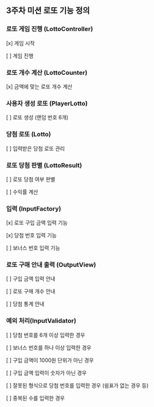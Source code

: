 ## 3주차 미션 로또 기능 정의

### 로또 게임 진행 (LottoController)
[x] 게임 시작

[ ] 게임 진행

### 로또 개수 계산 (LottoCounter)
[x] 금액에 맞는 로또 개수 계산

### 사용자 생성 로또 (PlayerLotto)
[ ] 로또 생성 (랜덤 번호 6개)

### 당첨 로또 (Lotto)
[ ] 입력받은 당첨 로또 관리

### 로또 당첨 판별 (LottoResult)
[ ] 로또 당첨 여부 판별

[ ] 수익률 계산


### 입력 (InputFactory)

[x] 로또 구입 금액 입력 기능

[x] 당첨 번호 입력 기능

[ ] 보너스 번호 입력 기능

### 로또 구매 안내 출력 (OutputView)

[ ] 구입 금액 입력 안내

[ ] 로또 구매 개수 안내

[ ] 당첨 통계 안내

### 예외 처리(InputValidator)
[ ] 당첨 번호를 6개 이상 입력한 경우 

[ ] 보너스 번호를 하나 이상 입력한 경우 

[ ] 구입 금액이 1000원 단위가 아닌 경우 

[ ] 구입 금액 입력이 숫자가 아닌 경우 

[ ] 잘못된 형식으로 당첨 번호를 입력한 경우 (쉼표가 없는 경우 등) 

[ ] 중복된 수를 입력한 경우


